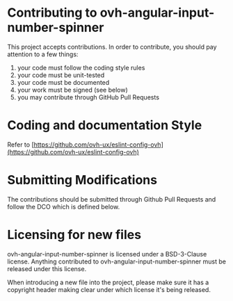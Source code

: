 # Contributing to ovh-angular-input-number-spinner

This project accepts contributions. In order to contribute, you should
pay attention to a few things:

1. your code must follow the coding style rules
2. your code must be unit-tested
3. your code must be documented
4. your work must be signed (see below)
5. you may contribute through GitHub Pull Requests

# Coding and documentation Style

Refer to [https://github.com/ovh-ux/eslint-config-ovh](https://github.com/ovh-ux/eslint-config-ovh)

# Submitting Modifications

The contributions should be submitted through Github Pull Requests
and follow the DCO which is defined below.

# Licensing for new files

ovh-angular-input-number-spinner is licensed under a BSD-3-Clause license. Anything
contributed to ovh-angular-input-number-spinner must be released under this license.

When introducing a new file into the project, please make sure it has a
copyright header making clear under which license it's being released.
